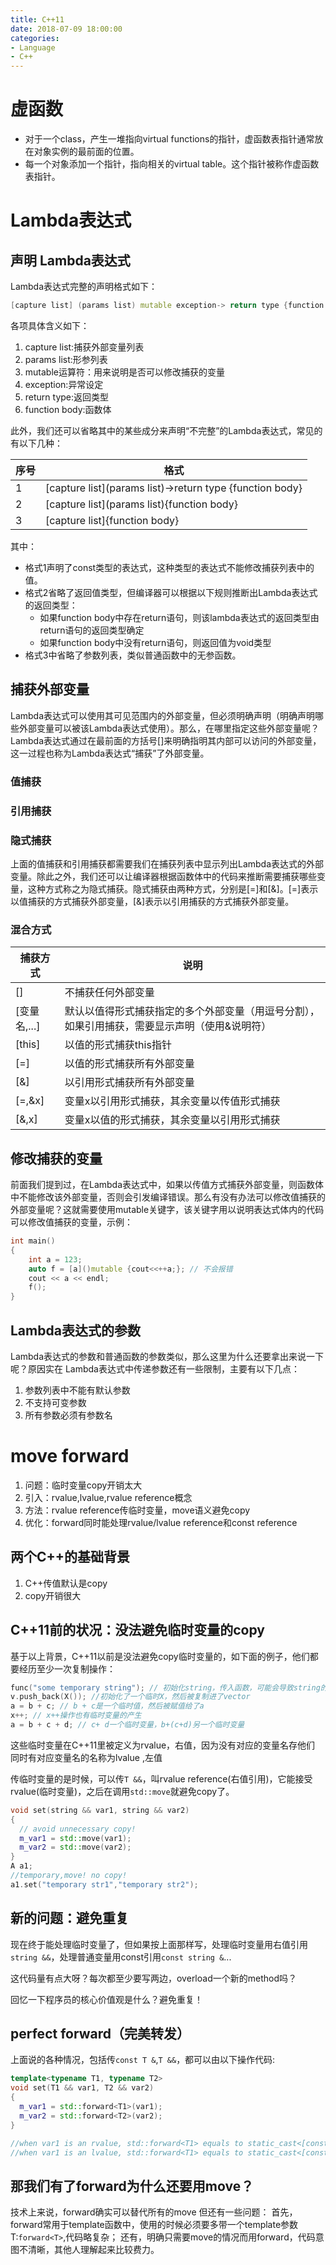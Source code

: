 ```yaml
---
title: C++11
date: 2018-07-09 18:00:00
categories:
- Language
- C++
---
```


# 虚函数

- 对于一个class，产生一堆指向virtual functions的指针，虚函数表指针通常放在对象实例的最前面的位置。
- 每一个对象添加一个指针，指向相关的virtual table。这个指针被称作虚函数表指针。

# Lambda表达式
## 声明 Lambda表达式
Lambda表达式完整的声明格式如下：
```C++
[capture list] (params list) mutable exception-> return type {function body}
```
各项具体含义如下：
1. capture list:捕获外部变量列表
2. params list:形参列表
3. mutable运算符：用来说明是否可以修改捕获的变量
4. exception:异常设定
5. return type:返回类型
6. function body:函数体

此外，我们还可以省略其中的某些成分来声明“不完整”的Lambda表达式，常见的有以下几种：

|序号|格式|
|---|---|
|1|[capture list](params list)->return type {function body}|
|2|[capture list](params list){function body}|
|3|[capture list]{function body}|

其中：
- 格式1声明了const类型的表达式，这种类型的表达式不能修改捕获列表中的值。
- 格式2省略了返回值类型，但编译器可以根据以下规则推断出Lambda表达式的返回类型：
  - 如果function body中存在return语句，则该lambda表达式的返回类型由return语句的返回类型确定
  - 如果function body中没有return语句，则返回值为void类型
- 格式3中省略了参数列表，类似普通函数中的无参函数。

## 捕获外部变量
Lambda表达式可以使用其可见范围内的外部变量，但必须明确声明（明确声明哪些外部变量可以被该Lambda表达式使用）。那么，在哪里指定这些外部变量呢？Lambda表达式通过在最前面的方括号[]来明确指明其内部可以访问的外部变量，这一过程也称为Lambda表达式“捕获”了外部变量。

### 值捕获
### 引用捕获
### 隐式捕获
上面的值捕获和引用捕获都需要我们在捕获列表中显示列出Lambda表达式的外部变量。除此之外，我们还可以让编译器根据函数体中的代码来推断需要捕获哪些变量，这种方式称之为隐式捕获。隐式捕获由两种方式，分别是[=]和[&]。[=]表示以值捕获的方式捕获外部变量，[&]表示以引用捕获的方式捕获外部变量。
### 混合方式

|捕获方式|说明|
|---|---|
|[]|不捕获任何外部变量|
|[变量名,...]|默认以值得形式捕获指定的多个外部变量（用逗号分割），如果引用捕获，需要显示声明（使用&说明符）|
|[this]|以值的形式捕获this指针|
|[=]|以值的形式捕获所有外部变量|
|[&]|以引用形式捕获所有外部变量|
|[=,&x]|变量x以引用形式捕获，其余变量以传值形式捕获|
|[&,x]|变量x以值的形式捕获，其余变量以引用形式捕获|

## 修改捕获的变量
前面我们提到过，在Lambda表达式中，如果以传值方式捕获外部变量，则函数体中不能修改该外部变量，否则会引发编译错误。那么有没有办法可以修改值捕获的外部变量呢？这就需要使用mutable关键字，该关键字用以说明表达式体内的代码可以修改值捕获的变量，示例：
```C++
int main()
{
    int a = 123;
    auto f = [a]()mutable {cout<<++a;}; // 不会报错
    cout << a << endl;
    f(); 
}
```
## Lambda表达式的参数
Lambda表达式的参数和普通函数的参数类似，那么这里为什么还要拿出来说一下呢？原因实在 Lambda表达式中传递参数还有一些限制，主要有以下几点：
1. 参数列表中不能有默认参数
2. 不支持可变参数
3. 所有参数必须有参数名

# move forward
1. 问题：临时变量copy开销太大
2. 引入：rvalue,lvalue,rvalue reference概念
3. 方法：rvalue reference传临时变量，move语义避免copy
4. 优化：forward同时能处理rvalue/lvalue reference和const reference

## 两个C++的基础背景
1. C++传值默认是copy
2. copy开销很大

## C++11前的状况：没法避免临时变量的copy
基于以上背景，C++11以前是没法避免copy临时变量的，如下面的例子，他们都要经历至少一次复制操作：
```C++
func("some temporary string"); // 初始化string，传入函数，可能会导致string的复制
v.push_back(X()); //初始化了一个临时X，然后被复制进了vector
a = b + c; // b + c是一个临时值，然后被赋值给了a
x++; // x++操作也有临时变量的产生
a = b + c + d; // c+ d一个临时变量，b+(c+d)另一个临时变量
```
这些临时变量在C++11里被定义为rvalue，右值，因为没有对应的变量名存他们
同时有对应变量名的名称为lvalue ,左值

传临时变量的是时候，可以传`T &&`，叫rvalue reference(右值引用)，它能接受rvalue(临时变量)，之后在调用`std::move`就避免copy了。
```C++
void set(string && var1, string && var2)
{
  // avoid unnecessary copy!
  m_var1 = std::move(var1);
  m_var2 = std::move(var2);
}
A a1;
//temporary,move! no copy!
a1.set("temporary str1","temporary str2");
```
## 新的问题：避免重复
现在终于能处理临时变量了，但如果按上面那样写，处理临时变量用右值引用`string &&`，处理普通变量用const引用`const string &`...

这代码量有点大呀？每次都至少要写两边，overload一个新的method吗？

回忆一下程序员的核心价值观是什么？避免重复！
## perfect forward（完美转发） 
上面说的各种情况，包括传`const T &`,`T &&`，都可以由以下操作代码:
```C++
template<typename T1, typename T2>
void set(T1 && var1, T2 && var2)
{
  m_var1 = std::forward<T1>(var1);
  m_var2 = std::forward<T2>(var2);
}

//when var1 is an rvalue, std::forward<T1> equals to static_cast<[const] T1 &&>(var1)
//when var1 is an lvalue, std::forward<T1> equals to static_cast<[const] T1 &>(var1)
```

## 那我们有了forward为什么还要用move？
技术上来说，forward确实可以替代所有的move
但还有一些问题：
首先，forward常用于template函数中，使用的时候必须要多带一个template参数T:`forward<T>`,代码略复杂；
还有，明确只需要move的情况而用forward，代码意图不清晰，其他人理解起来比较费力。
